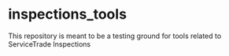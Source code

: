# inspections_tools
This repository is meant to be a testing ground for tools related to ServiceTrade Inspections
